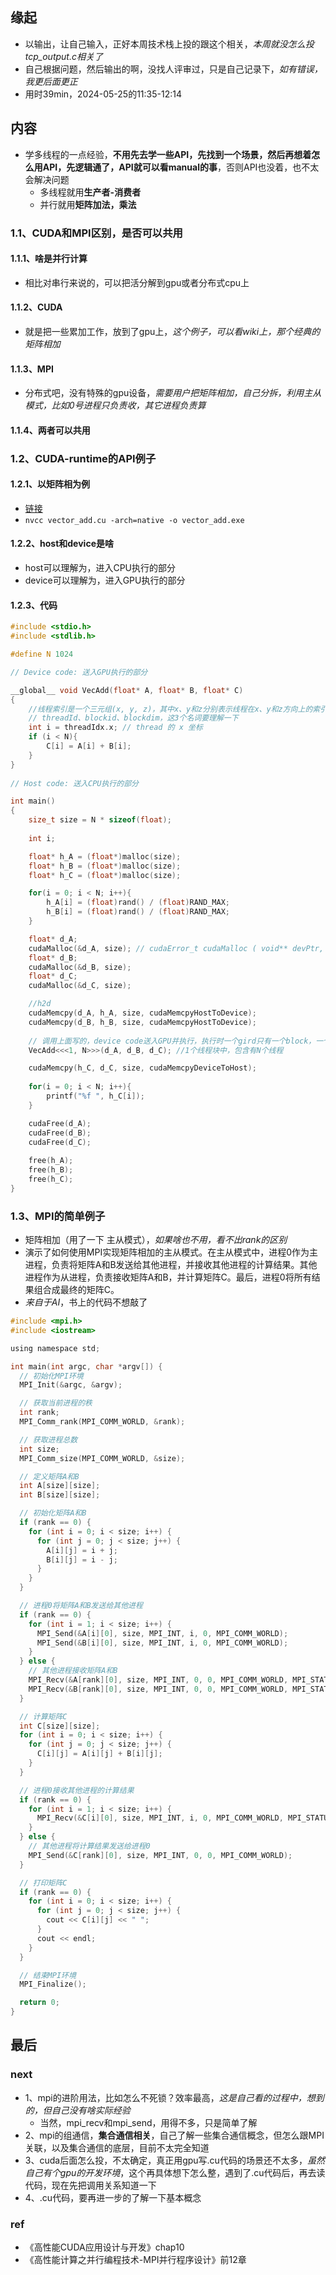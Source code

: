 ## 缘起

+ 以输出，让自己输入，正好本周技术栈上投的跟这个相关，*本周就没怎么投tcp_output.c相关了*
+ 自己根据问题，然后输出的啊，没找人评审过，只是自己记录下，*如有错误，我更后面更正*
+ 用时39min，2024-05-25的11:35-12:14

## 内容

+ 学多线程的一点经验，**不用先去学一些API，先找到一个场景，然后再想着怎么用API，先逻辑通了，API就可以看manual的事**，否则API也没着，也不太会解决问题
  + 多线程就用**生产者-消费者**
  + 并行就用**矩阵加法，乘法**

### 1.1、CUDA和MPI区别，是否可以共用

#### 1.1.1、啥是并行计算

+ 相比对串行来说的，可以把活分解到gpu或者分布式cpu上

#### 1.1.2、CUDA

+ 就是把一些累加工作，放到了gpu上，*这个例子，可以看wiki上，那个经典的矩阵相加*

#### 1.1.3、MPI

+ 分布式吧，没有特殊的gpu设备，*需要用户把矩阵相加，自己分拆，利用主从模式，比如0号进程只负责收，其它进程负责算*

#### 1.1.4、两者可以共用

### 1.2、CUDA-runtime的API例子

#### 1.2.1、以矩阵相为例

+ [链接](https://zh.wikipedia.org/wiki/CUDA#CUDA_Runtime_API)
+ `nvcc vector_add.cu -arch=native -o vector_add.exe`

#### 1.2.2、host和device是啥

+ host可以理解为，进入CPU执行的部分
+ device可以理解为，进入GPU执行的部分

#### 1.2.3、代码

```cu
#include <stdio.h>
#include <stdlib.h>

#define N 1024

// Device code: 送入GPU执行的部分

__global__ void VecAdd(float* A, float* B, float* C)
{
    //线程索引是一个三元组(x, y, z)，其中x、y和z分别表示线程在x、y和z方向上的索引。
    // threadId、blockid、blockdim，这3个名词要理解一下
    int i = threadIdx.x; // thread 的 x 坐标
    if (i < N){
        C[i] = A[i] + B[i];
    }
}
            
// Host code: 送入CPU执行的部分

int main()
{
	size_t size = N * sizeof(float);
	
	int i;

	float* h_A = (float*)malloc(size);
	float* h_B = (float*)malloc(size);
	float* h_C = (float*)malloc(size);

	for(i = 0; i < N; i++){
		h_A[i] = (float)rand() / (float)RAND_MAX;
		h_B[i] = (float)rand() / (float)RAND_MAX;
	}

	float* d_A;
	cudaMalloc(&d_A, size); // cudaError_t cudaMalloc ( void** devPtr, size_t size )
	float* d_B;
	cudaMalloc(&d_B, size);
	float* d_C;
	cudaMalloc(&d_C, size);

	//h2d
	cudaMemcpy(d_A, h_A, size, cudaMemcpyHostToDevice);
	cudaMemcpy(d_B, h_B, size, cudaMemcpyHostToDevice);
	
	// 调用上面写的，device code送入GPU并执行，执行时一个gird只有一个block，一个block有n个thread
	VecAdd<<<1, N>>>(d_A, d_B, d_C); //1个线程块中，包含有N个线程

	cudaMemcpy(h_C, d_C, size, cudaMemcpyDeviceToHost);
	
	for(i = 0; i < N; i++){
        printf("%f ", h_C[i]);
	}

	cudaFree(d_A);
	cudaFree(d_B);
	cudaFree(d_C);
 
    free(h_A);
	free(h_B);
	free(h_C);
}
```



### 1.3、MPI的简单例子

+ 矩阵相加（用了一下 主从模式），*如果啥也不用，看不出rank的区别*
+ 演示了如何使用MPI实现矩阵相加的主从模式。在主从模式中，进程0作为主进程，负责将矩阵A和B发送给其他进程，并接收其他进程的计算结果。其他进程作为从进程，负责接收矩阵A和B，并计算矩阵C。最后，进程0将所有结果组合成最终的矩阵C。
+ *来自于AI*，书上的代码不想敲了

```c
#include <mpi.h>
#include <iostream>

using namespace std;

int main(int argc, char *argv[]) {
  // 初始化MPI环境
  MPI_Init(&argc, &argv);

  // 获取当前进程的秩
  int rank;
  MPI_Comm_rank(MPI_COMM_WORLD, &rank);

  // 获取进程总数
  int size;
  MPI_Comm_size(MPI_COMM_WORLD, &size);

  // 定义矩阵A和B
  int A[size][size];
  int B[size][size];

  // 初始化矩阵A和B
  if (rank == 0) {
    for (int i = 0; i < size; i++) {
      for (int j = 0; j < size; j++) {
        A[i][j] = i + j;
        B[i][j] = i - j;
      }
    }
  }

  // 进程0将矩阵A和B发送给其他进程
  if (rank == 0) {
    for (int i = 1; i < size; i++) {
      MPI_Send(&A[i][0], size, MPI_INT, i, 0, MPI_COMM_WORLD);
      MPI_Send(&B[i][0], size, MPI_INT, i, 0, MPI_COMM_WORLD);
    }
  } else {
    // 其他进程接收矩阵A和B
    MPI_Recv(&A[rank][0], size, MPI_INT, 0, 0, MPI_COMM_WORLD, MPI_STATUS_IGNORE);
    MPI_Recv(&B[rank][0], size, MPI_INT, 0, 0, MPI_COMM_WORLD, MPI_STATUS_IGNORE);
  }

  // 计算矩阵C
  int C[size][size];
  for (int i = 0; i < size; i++) {
    for (int j = 0; j < size; j++) {
      C[i][j] = A[i][j] + B[i][j];
    }
  }

  // 进程0接收其他进程的计算结果
  if (rank == 0) {
    for (int i = 1; i < size; i++) {
      MPI_Recv(&C[i][0], size, MPI_INT, i, 0, MPI_COMM_WORLD, MPI_STATUS_IGNORE);
    }
  } else {
    // 其他进程将计算结果发送给进程0
    MPI_Send(&C[rank][0], size, MPI_INT, 0, 0, MPI_COMM_WORLD);
  }

  // 打印矩阵C
  if (rank == 0) {
    for (int i = 0; i < size; i++) {
      for (int j = 0; j < size; j++) {
        cout << C[i][j] << " ";
      }
      cout << endl;
    }
  }

  // 结束MPI环境
  MPI_Finalize();

  return 0;
}
```



## 最后

### next

+ 1、mpi的进阶用法，比如怎么不死锁？效率最高，*这是自己看的过程中，想到的，但自己没有啥实际经验*
  + 当然，mpi_recv和mpi_send，用得不多，只是简单了解
+ 2、mpi的组通信，**集合通信相关**，自己了解一些集合通信概念，但怎么跟MPI关联，以及集合通信的底层，目前不太完全知道
+ 3、cuda后面怎么投，不太确定，真正用gpu写.cu代码的场景还不太多，*虽然自己有个gpu的开发环境*，这个再具体想下怎么整，遇到了.cu代码后，再去读代码，现在先把调用关系知道一下
+ 4、.cu代码，要再进一步的了解一下基本概念

### ref

+ 《高性能CUDA应用设计与开发》chap10
+ 《高性能计算之并行编程技术-MPI并行程序设计》前12章